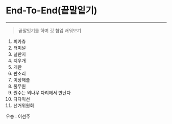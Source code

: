 # End-To-End(끝말잍기)

<hr>

> 끝말잇기를 하며 깃 협업 배워보기

1. 피카츄
2. 터미널
3. 널판지
4. 지우개
5. 개판
6. 판소리
7. 이상해풀
8. 풀무원
9. 원수는 외나무 다리에서 만난다
10. 다다익선
11. 선거위원회

우승 : 이선주
